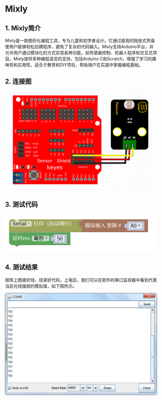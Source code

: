 # Mixly


## 1. Mixly简介  

Mixly是一款图形化编程工具，专为儿童和初学者设计。它通过直观的拖放式界面使用户能够轻松创建程序，避免了复杂的代码输入。Mixly支持Arduino平台，并允许用户通过模块化的方式实现各种功能，如传感器控制、机器人程序和交互式项目。Mixly提供多种编程语言的支持，包括Arduino C和Scratch，增强了学习的趣味性和实用性，适合于教育和DIY项目，帮助用户在实践中掌握编程基础。  

## 2. 连接图  

![](media/961a103ae2162b18fbc4f94ee72b1bdf.png)  

## 3. 测试代码  

![](media/b4ad86b9f96df1e2740e7c88d9726836.png)  

## 4. 测试结果  

按照上图接好线，烧录好代码，上电后，我们可以在软件的串口监视器中看到代表当前光线强弱的模拟值，如下图所示。  

![](media/805b6def11b6ac78fdb337b46c6fd5db.png)



